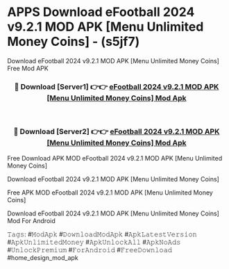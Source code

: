 # APPS Download eFootball 2024 v9.2.1 MOD APK [Menu Unlimited Money Coins] - (s5jf7)
Download eFootball 2024 v9.2.1 MOD APK [Menu Unlimited Money Coins] Free Mod APK

<div align="center">
<h3>🔴 Download [Server1] 👉👉 <a href="https://apk-comot.site?title=eFootball_2024_v9.2.1_MOD_APK_[Menu_Unlimited_Money_Coins]">eFootball 2024 v9.2.1 MOD APK [Menu Unlimited Money Coins] Mod Apk</a></h3><br>

<h3>🔴 Download [Server2] 👉👉 <a href="https://apk-comot.site?title=eFootball_2024_v9.2.1_MOD_APK_[Menu_Unlimited_Money_Coins]">eFootball 2024 v9.2.1 MOD APK [Menu Unlimited Money Coins] Mod Apk</a></h3>
</div>


Free Download APK MOD eFootball 2024 v9.2.1 MOD APK [Menu Unlimited Money Coins]

Download eFootball 2024 v9.2.1 MOD APK [Menu Unlimited Money Coins] 

Free APK MOD eFootball 2024 v9.2.1 MOD APK [Menu Unlimited Money Coins] 

Download eFootball 2024 v9.2.1 MOD APK [Menu Unlimited Money Coins] Mod For Android

𝚃𝚊𝚐𝚜: #𝙼𝚘𝚍𝙰𝚙𝚔 #𝙳𝚘𝚠𝚗𝚕𝚘𝚊𝚍𝙼𝚘𝚍𝙰𝚙𝚔 #𝙰𝚙𝚔𝙻𝚊𝚝𝚎𝚜𝚝𝚅𝚎𝚛𝚜𝚒𝚘𝚗 #𝙰𝚙𝚔𝚄𝚗𝚕𝚒𝚖𝚒𝚝𝚎𝚍𝙼𝚘𝚗𝚎𝚢 #𝙰𝚙𝚔𝚄𝚗𝚕𝚘𝚌𝚔𝙰𝚕𝚕 #𝙰𝚙𝚔𝙽𝚘𝙰𝚍𝚜 #𝚄𝚗𝚕𝚘𝚌𝚔𝙿𝚛𝚎𝚖𝚒𝚞𝚖 #𝙵𝚘𝚛𝙰𝚗𝚍𝚛𝚘𝚒𝚍 #𝙵𝚛𝚎𝚎𝙳𝚘𝚠𝚗𝚕𝚘𝚊𝚍 #home_design_mod_apk
